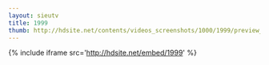 ```yaml
---
layout: sieutv
title: 1999
thumb: http://hdsite.net/contents/videos_screenshots/1000/1999/preview_360p.mp4.jpg
---
```

{% include iframe src='http://hdsite.net/embed/1999' %}
 
